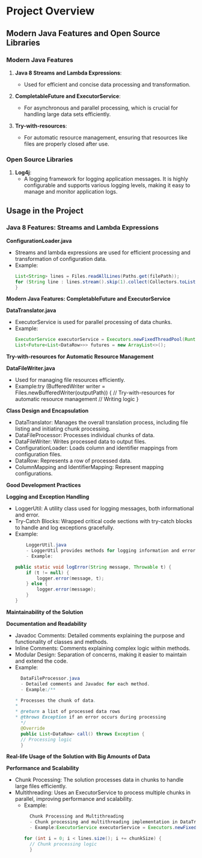 # Project Overview

## Modern Java Features and Open Source Libraries

### Modern Java Features

1. **Java 8 Streams and Lambda Expressions**:
    - Used for efficient and concise data processing and transformation.

2. **CompletableFuture and ExecutorService**:
    - For asynchronous and parallel processing, which is crucial for handling large data sets efficiently.

3. **Try-with-resources**:
    - For automatic resource management, ensuring that resources like files are properly closed after use.

### Open Source Libraries

1.  **Log4j**:
    - A logging framework for logging application messages. It is highly configurable and supports various logging levels, making it easy to manage and monitor application logs.

## Usage in the Project

### Java 8 Features: Streams and Lambda Expressions

**ConfigurationLoader.java**
- Streams and lambda expressions are used for efficient processing and transformation of configuration data.
- Example:
  ```java
  List<String> lines = Files.readAllLines(Paths.get(filePath));
  for (String line : lines.stream().skip(1).collect(Collectors.toList())) { // Processing logic
  }

**Modern Java Features: CompletableFuture and ExecutorService**

**DataTranslator.java**
- ExecutorService is used for parallel processing of data chunks.
- Example:
  ```java
  ExecutorService executorService = Executors.newFixedThreadPool(Runtime.getRuntime().availableProcessors());
  List<Future<List<DataRow>>> futures = new ArrayList<>();

**Try-with-resources for Automatic Resource Management**

**DataFileWriter.java**
- Used for managing file resources efficiently.
- Example:try (BufferedWriter writer = Files.newBufferedWriter(outputPath)) { // Try-with-resources for automatic resource management
    // Writing logic
}

**Class Design and Encapsulation**
- DataTranslator: Manages the overall translation process, including file listing and initiating chunk processing.
- DataFileProcessor: Processes individual chunks of data.
- DataFileWriter: Writes processed data to output files.
- ConfigurationLoader: Loads column and identifier mappings from configuration files.
- DataRow: Represents a row of processed data.
- ColumnMapping and IdentifierMapping: Represent mapping configurations.

**Good Development Practices**

**Logging and Exception Handling**
- LoggerUtil: A utility class used for logging messages, both informational and error.
- Try-Catch Blocks: Wrapped critical code sections with try-catch blocks to handle and log exceptions gracefully.
- Example: 
    ```java
        LoggerUtil.java
        - LoggerUtil provides methods for logging information and errors.
        - Example:
  
    public static void logError(String message, Throwable t) {
        if (t != null) {
            logger.error(message, t);
        } else {
            logger.error(message);
        }
    }

**Maintainability of the Solution**

**Documentation and Readability**
- Javadoc Comments: Detailed comments explaining the purpose and functionality of classes and methods.
- Inline Comments: Comments explaining complex logic within methods.
- Modular Design: Separation of concerns, making it easier to maintain and extend the code.
- Example: 
    ```java
      DataFileProcessor.java
      - Detailed comments and Javadoc for each method.
      - Example:/**
  
    * Processes the chunk of data.
    *
    * @return a list of processed data rows
    * @throws Exception if an error occurs during processing
      */
      @Override
      public List<DataRow> call() throws Exception {
      // Processing logic
      }
  
**Real-life Usage of the Solution with Big Amounts of Data**

**Performance and Scalability**
- Chunk Processing: The solution processes data in chunks to handle large files efficiently.
- Multithreading: Uses an ExecutorService to process multiple chunks in parallel, improving performance and scalability.
  - Example: 
    ```java
      Chunk Processing and Multithreading
      - Chunk processing and multithreading implementation in DataTranslator.java.
      - Example:ExecutorService executorService = Executors.newFixedThreadPool(Runtime.getRuntime().availableProcessors());
    
    for (int i = 0; i < lines.size(); i += chunkSize) {
      // Chunk processing logic
      }   